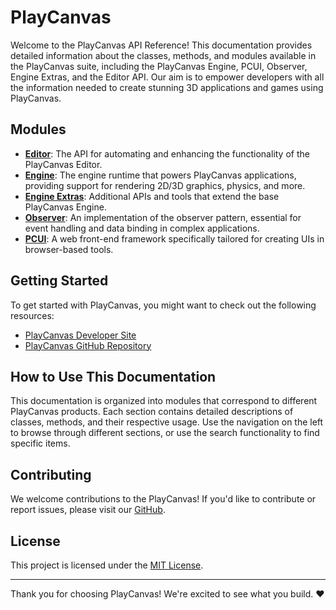 # PlayCanvas

Welcome to the PlayCanvas API Reference! This documentation provides detailed information about the classes, methods, and modules available in the PlayCanvas suite, including the PlayCanvas Engine, PCUI, Observer, Engine Extras, and the Editor API. Our aim is to empower developers with all the information needed to create stunning 3D applications and games using PlayCanvas.

## Modules

- **[Editor](./modules/Editor)**: The API for automating and enhancing the functionality of the PlayCanvas Editor.
- **[Engine](./modules/Engine)**: The engine runtime that powers PlayCanvas applications, providing support for rendering 2D/3D graphics, physics, and more.
- **[Engine Extras](./modules/EngineExtras)**: Additional APIs and tools that extend the base PlayCanvas Engine.
- **[Observer](./modules/Observer)**: An implementation of the observer pattern, essential for event handling and data binding in complex applications.
- **[PCUI](./modules/PCUI)**: A web front-end framework specifically tailored for creating UIs in browser-based tools.

## Getting Started

To get started with PlayCanvas, you might want to check out the following resources:

- [PlayCanvas Developer Site](https://developer.playcanvas.com/)
- [PlayCanvas GitHub Repository](https://github.com/playcanvas/)

## How to Use This Documentation

This documentation is organized into modules that correspond to different PlayCanvas products. Each section contains detailed descriptions of classes, methods, and their respective usage. Use the navigation on the left to browse through different sections, or use the search functionality to find specific items.

## Contributing

We welcome contributions to the PlayCanvas! If you'd like to contribute or report issues, please visit our [GitHub](https://github.com/playcanvas/).

## License

This project is licensed under the [MIT License](https://opensource.org/licenses/MIT).

---

Thank you for choosing PlayCanvas! We're excited to see what you build. :heart:
